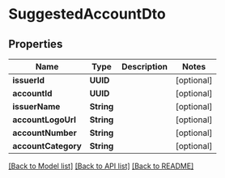 # SuggestedAccountDto

## Properties
Name | Type | Description | Notes
------------ | ------------- | ------------- | -------------
**issuerId** | **UUID** |  | [optional] 
**accountId** | **UUID** |  | [optional] 
**issuerName** | **String** |  | [optional] 
**accountLogoUrl** | **String** |  | [optional] 
**accountNumber** | **String** |  | [optional] 
**accountCategory** | **String** |  | [optional] 

[[Back to Model list]](../README.md#documentation-for-models) [[Back to API list]](../README.md#documentation-for-api-endpoints) [[Back to README]](../README.md)


